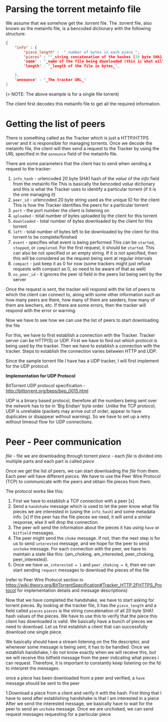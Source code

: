 # Parsing the torrent metainfo file

We assume that we somehow get the .torrent file. 
The .torrent file, also known as the metainfo file, is a bencoded dictionary with the following structure:

```json
{
    "info" : {
        "piece_length" :  "_number of bytes in each piece_",
        "pieces" : ""_string concatenation of the hashes (20 byte SHA1 hash) of all pieces_",
        "name" : "_name of the file being downloaded (this is what will be shown as the name of the file after downloading)_",
        "length" : "_length of the file in bytes_",

    },
    "announce" : "_The tracker URL_"
}
```
(> NOTE: The above example is for a single file torrent)

The client first decodes this metainfo file to get all the required information.

# Getting the list of peers

There is something called as the Tracker which is just a HTTP/HTTPS server and it is responsible for managing torrents. Once we decode the metainfo file, the 
client will then send a request to the Tracker by using the URL specified in the `announce` field of the metainfo file. 

There are some parameters that the client has to send when sending a request to the tracker:
1. `info_hash` - urlencoded 20 byte SHA1 hash of the _value_ of the _info_ field from the metainfo file 
    This is basically the bencoded _value_ dictionary and this is what the Tracker uses to identify a particular torrent (if it is the one managing it)
2. `peer_id` - urlencoded 20 byte string used as the unique ID for the client
    This is how the Tracker identifies the peers for a particular torrent
3. `port` - the port number the client is listening on
4. `uploaded` - total number of bytes uploaded by the client for this torrent
5. `downloaded` - total number of bytes downloaded by the client for this torrent
6. `left` - total number of bytes left to be downloaded by the client for this torrent to be complete/finished
7. `event` - specifies what event is being performed
    This can be `started`, `stopped`, or `completed`. For the first request, it should be `started`. This can also be not specified or an empty string. If it is not specified,
    then this will be considered as the request being sent at regular intervals 
8. `compact` - just keep it as 0 for now (some trackers might just refuse requests with compact as 0, so need to be aware of that as well)
9. `no_peer_id` - it ignores the peer id field in the peers list being sent by the server

Once the request is sent, the tracker will respond with the list of peers to which the client can connect to, along with some other information such as how many peers are there, 
how many of them are seeders, how many of them are leechers, etc. If there are some errors, then the tracker will respond with the error or warning.

Now we have to see how we can use the list of peers to start downloading the file

For this, we have to first establish a connection with the Tracker. Tracker server can be HTTP(S) or UDP. First we have to find out which protocol is being 
used by the tracker. Then we have to establish a connection with the tracker. Steps to establish the connection varies between HTTP and UDP. 

Since the sample torrent file I have has a UDP tracker, I will first implement for the UDP protocol.

**Implementation for UDP Protocol**

BitTorrent UDP protocol specification - http://bittorrent.org/beps/bep_0015.html

UDP is a binary based protocol, therefore all the numbers being sent over the network has to be in 'Big Endian' byte order.
Unlike the TCP protocol, UDP is unreliable (packets may arrive out of order, appear to have duplicates or disappear without warning). So we have to set
up a retry without timeout flow for UDP connections.

# Peer - Peer communication

_file_ - file we are downloading through torrent
_piece_ - each _file_ is divided into multiple parts and each part is called _piece_

Once we get the list of peers, we can start downloading the _file_ from them. Each peer will have different _pieces_. 
We have to use the Peer Wire Protocol (TCP) to communicate with the peers and obtain file pieces from them. 

The protocol works like this:
1. First we have to establish a TCP connection with a peer [x]
2. Send a `handshake` message which is used to let the peer know what file pieces we are interested in (using the `info_hash`) and some metadata info. [x]
If the peer has the file pieces we need, it will send a similar response, else it will drop the connection.
3. The peer will send the information about the pieces it has using `have` or `bitfield` messages.
4. The peer might send the `choke` message. If not, then the next step is for us to send `interested` message, and we hope for the peer to send `unchoke` message. 
For each connection with the peer, we have to maintain a state like this: {am_choking, am_interested, peer_choking, peer_interested}.
5. Once we have `am_interested = 1` and `peer_choking = 0`, then we can start sending `request` messages to download the pieces of the file

(refer to Peer Wire Protocol section in https://wiki.theory.org/BitTorrentSpecification#Tracker_HTTP.2FHTTPS_Protocol for implementation details and message descriptions)


Now that we have completed the handshake, we have to start asking for torrent pieces. 
By looking at the tracker file, it has the `piece_length` and a field called `pieces`
`pieces` is the string concatenation of all 20 byte SHA1 hash values of the pieces. We have to use this to verify that the 
piece this client has downloaded is valid. 
We basically have a bunch of pieces we need to download. Let us first establish a client that can successfully download one single piece.

We basically should have a stream listening on the file descriptor, and whenever some message is being sent, it has to be handled. 
Once we establish handshake, I do not know exactly when we will receive this, but we will receive this bitfield message from the peer indicating
what pieces i can request.
Therefore, it is important to constantly keep listening on the fd to interpret the messages.

once a piece has been downloaded from a peer and verified, a `have` message should be sent to the peer

1.Download a piece from a client and verify it with the hash.
First thing that I have to send after establishing handshake is that I am interested in a piece
After we send the interested message, we basically have to wait for the peer to send an `unchoke` message.
Once we are unchoked, we can send request messages requesting for a particular piece


